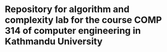 # Repository for algorithm and complexity lab for the course COMP 314 of computer engineering in Kathmandu University

